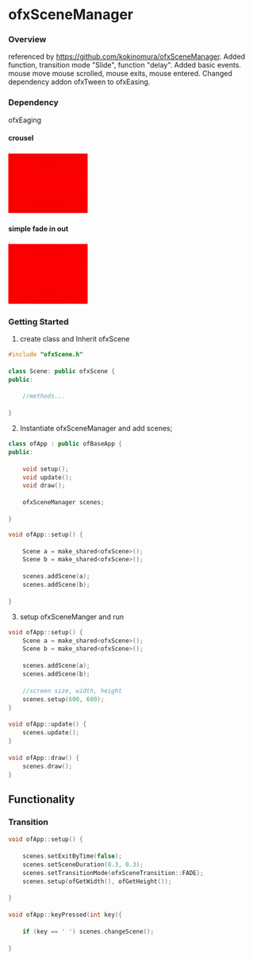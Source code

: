 # ofxSceneManager

### Overview
referenced by https://github.com/kokinomura/ofxSceneManager.
Added function, transition mode "Slide", function "delay".
Added basic events. mouse move mouse scrolled, mouse exits, mouse entered.
Changed dependency addon ofxTween to ofxEasing.

### Dependency
ofxEaging

#### crousel
<!-- ![crousel](images/crousel.gif) -->
<img src="images/crousel.gif" width="160">

#### simple fade in out
<!-- ![fade](images/fade.gif) -->
<img src="images/fade.gif" width="160px">

### Getting Started

1. create class and Inherit ofxScene
```cpp
#include "ofxScene.h"

class Scene: public ofxScene {
public:

	//methods...

}

```

2. Instantiate ofxSceneManager and add scenes;

```cpp
class ofApp : public ofBaseApp {
public:

	void setup();
	void update();
	void draw();

    ofxSceneManager scenes;

}
```

```cpp
void ofApp::setup() {
    
    Scene a = make_shared<ofxScene>();
    Scene b = make_shared<ofxScene>();

    scenes.addScene(a);
    scenes.addScene(b);

}
```

3. setup ofxSceneManger and run

```cpp
void ofApp::setup() {
    Scene a = make_shared<ofxScene>();
    Scene b = make_shared<ofxScene>();

    scenes.addScene(a);
    scenes.addScene(b);

    //screen size, width, height
    scenes.setup(600, 600);
}

void ofApp::update() {
    scenes.update();
}

void ofApp::draw() {
    scenes.draw();
}
```

## Functionality
### Transition

```cpp
void ofApp::setup() {

    scenes.setExitByTime(false);
    scenes.setSceneDuration(0.3, 0.3);
    scenes.setTransitionMode(ofxSceneTransition::FADE);
    scenes.setup(ofGetWidth(), ofGetHeight());

}

void ofApp::keyPressed(int key){
  
    if (key == ' ') scenes.changeScene();
  
}
```